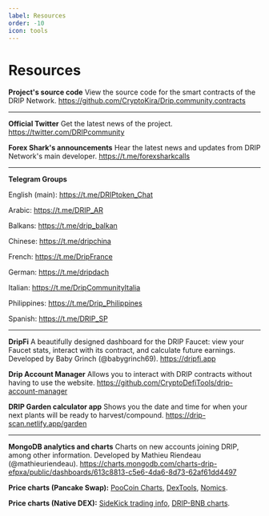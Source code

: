 ```yaml
---
label: Resources
order: -10
icon: tools
---
```


# Resources

**Project's source code**
View the source code for the smart contracts of the DRIP Network.
https://github.com/CryptoKira/Drip.community.contracts

---
**Official Twitter**
Get the latest news of the project.
https://twitter.com/DRIPcommunity

**Forex Shark's announcements**
Hear the latest news and updates from DRIP Network's main developer.
https://t.me/forexsharkcalls

---
**Telegram Groups**

English (main): https://t.me/DRIPtoken_Chat

Arabic: https://t.me/DRIP_AR

Balkans: https://t.me/drip_balkan

Chinese: https://t.me/dripchina

French: https://t.me/DripFrance

German: https://t.me/dripdach

Italian: https://t.me/DripCommunityItalia

Philippines:  https://t.me/Drip_Philippines

Spanish: https://t.me/DRIP_SP

---

**DripFi**
A beautifully designed dashboard for the DRIP Faucet: view your Faucet stats, interact with its contract, and calculate future earnings. Developed by Baby Grinch (@babygrinch69).
https://dripfi.app

**Drip Account Manager**
Allows you to interact with DRIP contracts without having to use the website.
https://github.com/CryptoDefiTools/drip-account-manager

**DRIP Garden calculator app**
Shows you the date and time for when your next plants will be ready to harvest/compound.
https://drip-scan.netlify.app/garden

---
**MongoDB analytics and charts**
Charts on new accounts joining DRIP, among other information. Developed by Mathieu Riendeau (@mathieuriendeau).
https://charts.mongodb.com/charts-drip-efpxa/public/dashboards/613c8813-c5e6-4da6-8d73-62af61dd4497

**Price charts (Pancake Swap):**
[ PooCoin Charts](//poocoin.app/tokens/0x20f663cea80face82acdfa3aae6862d246ce0333), [DexTools](https://www.dextools.io/app/bsc/pair-explorer/0xa0feb3c81a36e885b6608df7f0ff69db97491b58), [Nomics](https://nomics.com/assets/drip3-drip-token).

**Price charts (Native DEX):**
[ SideKick trading info](https://sidekick.finance/DripWatcher), [DRIP-BNB charts](https://drip-trading-view.herokuapp.com).
